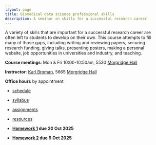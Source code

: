 ```yaml
---
layout: page
title: Biomedical data science professional skills
description: A seminar on skills for a successful research career.
---
```


A variety of skills that are important for a successful research
career are often left to students to develop on their own. This course
attempts to fill many of those gaps, including writing and reviewing
papers, securing research funding, giving talks, presenting posters,
making a personal website, job opportunities in universities and
industry, and teaching.

**Course meetings**: Mon & Fri 10:00-10:50am, 5530 [Morgridge Hall](https://map.wisc.edu/s/l44vvws8)

**Instructor**: [Karl Broman](https://kbroman.org),
5665 [Morgridge Hall](https://map.wisc.edu/s/l44vvws8)

**Office hours** by appointment

- [schedule](schedule.html)
- [syllabus](syllabus.html)
- [assignments](assignments.html)
- [resources](resources.html)

- **[Homework 1](homework1.html) due 20 Oct 2025**
- **[Homework 2](homework2.html) due 9 Oct 2025**
